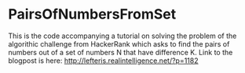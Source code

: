PairsOfNumbersFromSet
=====================

This is the code accompanying a tutorial on solving the problem of the algorithic challenge from HackerRank which asks to find the pairs of numbers out of a set of numbers N that have difference K. Link to the blogpost is here: http://lefteris.realintelligence.net/?p=1182